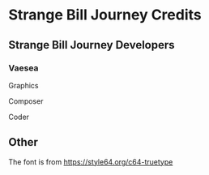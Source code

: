 # Strange Bill Journey Credits

## Strange Bill Journey Developers

### Vaesea
Graphics

Composer

Coder

## Other

The font is from https://style64.org/c64-truetype
